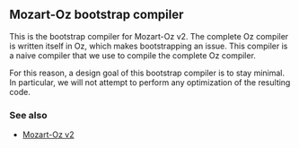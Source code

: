 Mozart-Oz bootstrap compiler
----------------------------

This is the bootstrap compiler for Mozart-Oz v2. The complete Oz compiler is written itself in Oz, which makes bootstrapping an issue. This compiler is a naive compiler that we use to compile the complete Oz compiler.

For this reason, a design goal of this bootstrap compiler is to stay minimal. In particular, we will not attempt to perform any optimization of the resulting code.

### See also ###

*   [Mozart-Oz v2](https://github.com/yjaradin/mozart2)

